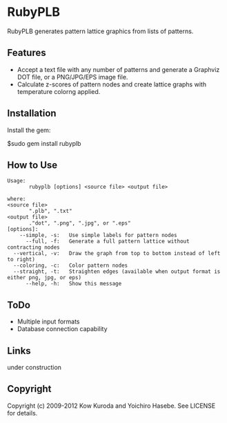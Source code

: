 # RubyPLB

RubyPLB generates pattern lattice graphics from lists of patterns.

## Features

* Accept a text file with any number of patterns and generate a Graphviz DOT file, or a PNG/JPG/EPS image file.
* Calculate z-scores of pattern nodes and create lattice graphs with temperature colorng applied. 

## Installation

Install the gem:

  $sudo gem install rubyplb

## How to Use

    Usage:
           rubyplb [options] <source file> <output file>
  
    where:
    <source file>
           ".plb", ".txt"
    <output file>
           ."dot", ".png", ".jpg", or ".eps"
    [options]:
        --simple, -s:   Use simple labels for pattern nodes
          --full, -f:   Generate a full pattern lattice without contracting nodes
      --vertical, -v:   Draw the graph from top to bottom instead of left to right)
      --coloring, -c:   Color pattern nodes
      --straight, -t:   Straighten edges (available when output format is either png, jpg, or eps)
          --help, -h:   Show this message

## ToDo

* Multiple input formats
* Database connection capability

## Links

under construction

## Copyright

Copyright (c) 2009-2012 Kow Kuroda and Yoichiro Hasebe. See LICENSE for details.
